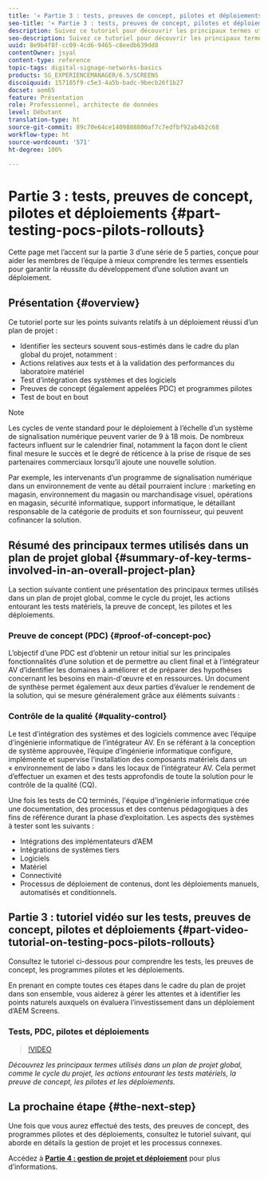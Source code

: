 ```yaml
---
title: '« Partie 3 : tests, preuves de concept, pilotes et déploiements »'
seo-title: '« Partie 3 : tests, preuves de concept, pilotes et déploiements »'
description: Suivez ce tutoriel pour découvrir les principaux termes utilisés dans un plan de projet global, comme le cycle du projet, les actions entourant les tests matériels, la preuve de concept, les pilotes et les déploiements.
seo-description: Suivez ce tutoriel pour découvrir les principaux termes utilisés dans un plan de projet global, comme le cycle du projet, les actions entourant les tests matériels, la preuve de concept, les pilotes et les déploiements.
uuid: 8e9b4f8f-cc09-4cd6-9465-c8eedb639dd8
contentOwner: jsyal
content-type: reference
topic-tags: digital-signage-networks-basics
products: SG_EXPERIENCEMANAGER/6.5/SCREENS
discoiquuid: 157185f9-c5e3-4a5b-badc-9becb26f1b27
docset: aem65
feature: Présentation
role: Professionnel, architecte de données
level: Débutant
translation-type: ht
source-git-commit: 89c70e64ce1409888800af7c7edfbf92ab4b2c68
workflow-type: ht
source-wordcount: '571'
ht-degree: 100%

---
```



# Partie 3 : tests, preuves de concept, pilotes et déploiements {#part-testing-pocs-pilots-rollouts}

Cette page met l’accent sur la partie 3 d’une série de 5 parties, conçue pour aider les membres de l’équipe à mieux comprendre les termes essentiels pour garantir la réussite du développement d’une solution avant un déploiement.

## Présentation {#overview}

Ce tutoriel porte sur les points suivants relatifs à un déploiement réussi d’un plan de projet :

* Identifier les secteurs souvent sous-estimés dans le cadre du plan global du projet, notamment :
* Actions relatives aux tests et à la validation des performances du laboratoire matériel
* Test d’intégration des systèmes et des logiciels
* Preuves de concept (également appelées PDC) et programmes pilotes
* Test de bout en bout

>[!NOTE]
>
>Les cycles de vente standard pour le déploiement à l’échelle d’un système de signalisation numérique peuvent varier de 9 à 18 mois. De nombreux facteurs influent sur le calendrier final, notamment la façon dont le client final mesure le succès et le degré de réticence à la prise de risque de ses partenaires commerciaux lorsqu’il ajoute une nouvelle solution.

Par exemple, les intervenants d’un programme de signalisation numérique dans un environnement de vente au détail pourraient inclure : marketing en magasin, environnement du magasin ou marchandisage visuel, opérations en magasin, sécurité informatique, support informatique, le détaillant responsable de la catégorie de produits et son fournisseur, qui peuvent cofinancer la solution.

## Résumé des principaux termes utilisés dans un plan de projet global {#summary-of-key-terms-involved-in-an-overall-project-plan}

La section suivante contient une présentation des principaux termes utilisés dans un plan de projet global, comme le cycle du projet, les actions entourant les tests matériels, la preuve de concept, les pilotes et les déploiements.

### Preuve de concept (PDC) {#proof-of-concept-poc}

L’objectif d’une PDC est d’obtenir un retour initial sur les principales fonctionnalités d’une solution et de permettre au client final et à l’intégrateur AV d’identifier les domaines à améliorer et de préparer des hypothèses concernant les besoins en main-d&#39;œuvre et en ressources. Un document de synthèse permet également aux deux parties d’évaluer le rendement de la solution, qui se mesure généralement grâce aux éléments suivants :

### Contrôle de la qualité {#quality-control}

Le test d’intégration des systèmes et des logiciels commence avec l’équipe d’ingénierie informatique de l’intégrateur AV. En se référant à la conception de système approuvée, l’équipe d’ingénierie informatique configure, implémente et supervise l’installation des composants matériels dans un « environnement de labo » dans les locaux de l’intégrateur AV. Cela permet d’effectuer un examen et des tests approfondis de toute la solution pour le contrôle de la qualité (CQ).

Une fois les tests de CQ terminés, l&#39;équipe d&#39;ingénierie informatique crée une documentation, des processus et des contenus pédagogiques à des fins de référence durant la phase d’exploitation. Les aspects des systèmes à tester sont les suivants :

* Intégrations des implémentateurs d’AEM
* Intégrations de systèmes tiers
* Logiciels
* Matériel
* Connectivité
* Processus de déploiement de contenus, dont les déploiements manuels, automatisés et conditionnels.

## Partie 3 : tutoriel vidéo sur les tests, preuves de concept, pilotes et déploiements {#part-video-tutorial-on-testing-pocs-pilots-rollouts}

Consultez le tutoriel ci-dessous pour comprendre les tests, les preuves de concept, les programmes pilotes et les déploiements.

En prenant en compte toutes ces étapes dans le cadre du plan de projet dans son ensemble, vous aiderez à gérer les attentes et à identifier les points naturels auxquels on évaluera l’investissement dans un déploiement d’AEM Screens.

### Tests, PDC, pilotes et déploiements

>[!VIDEO](https://video.tv.adobe.com/v/28405)

*Découvrez les principaux termes utilisés dans un plan de projet global, comme le cycle du projet, les actions entourant les tests matériels, la preuve de concept, les pilotes et les déploiements.*

## La prochaine étape {#the-next-step}

Une fois que vous aurez effectué des tests, des preuves de concept, des programmes pilotes et des déploiements, consultez le tutoriel suivant, qui aborde en détails la gestion de projet et les processus connexes.

Accédez à **[Partie 4 : gestion de projet et déploiement](project-management-and-deployment.md)** pour plus d’informations.
